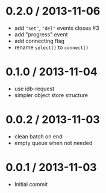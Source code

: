 
0.2.0 / 2013-11-06
==================

 * add `"set"`, `"del"` events closes #3
 * add "progress" event
 * add connecting flag
 * rename `select()` to `connect()`

0.1.0 / 2013-11-04
==================

 * use idb-request
 * simpler object store structure

0.0.2 / 2013-11-03
==================

 * clean batch on end
 * empty queue when not needed

0.0.1 / 2013-11-03
==================

 * Initial commit
